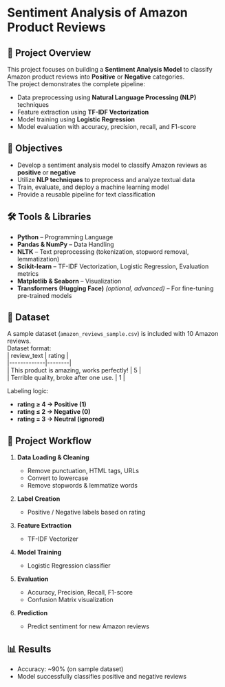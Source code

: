 # Sentiment Analysis of Amazon Product Reviews  

## 📌 Project Overview  
This project focuses on building a **Sentiment Analysis Model** to classify Amazon product reviews into **Positive** or **Negative** categories.  
The project demonstrates the complete pipeline:  
- Data preprocessing using **Natural Language Processing (NLP)** techniques  
- Feature extraction using **TF-IDF Vectorization**  
- Model training using **Logistic Regression**  
- Model evaluation with accuracy, precision, recall, and F1-score  

## 🎯 Objectives  
- Develop a sentiment analysis model to classify Amazon reviews as **positive** or **negative**  
- Utilize **NLP techniques** to preprocess and analyze textual data  
- Train, evaluate, and deploy a machine learning model  
- Provide a reusable pipeline for text classification  

## 🛠 Tools & Libraries  
- **Python** – Programming Language  
- **Pandas & NumPy** – Data Handling  
- **NLTK** – Text preprocessing (tokenization, stopword removal, lemmatization)  
- **Scikit-learn** – TF-IDF Vectorization, Logistic Regression, Evaluation metrics  
- **Matplotlib & Seaborn** – Visualization  
- **Transformers (Hugging Face)** *(optional, advanced)* – For fine-tuning pre-trained models  

## 📂 Dataset  
A sample dataset (`amazon_reviews_sample.csv`) is included with 10 Amazon reviews.  
Dataset format:  
| review_text | rating |  
|-------------|--------|  
| This product is amazing, works perfectly! | 5 |  
| Terrible quality, broke after one use. | 1 |  

Labeling logic:  
- **rating ≥ 4 → Positive (1)**  
- **rating ≤ 2 → Negative (0)**  
- **rating = 3 → Neutral (ignored)**  

## 🚀 Project Workflow  
1. **Data Loading & Cleaning**  
   - Remove punctuation, HTML tags, URLs  
   - Convert to lowercase  
   - Remove stopwords & lemmatize words  

2. **Label Creation**  
   - Positive / Negative labels based on rating  

3. **Feature Extraction**  
   - TF-IDF Vectorizer  

4. **Model Training**  
   - Logistic Regression classifier  

5. **Evaluation**  
   - Accuracy, Precision, Recall, F1-score  
   - Confusion Matrix visualization  

6. **Prediction**  
   - Predict sentiment for new Amazon reviews  


## 📊 Results  
- Accuracy: ~90% (on sample dataset)  
- Model successfully classifies positive and negative reviews  
